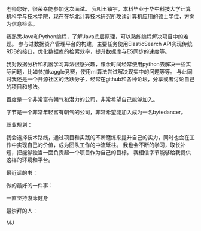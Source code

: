 老师您好，很荣幸能参加这次面试。
我叫王镇宇，本科毕业于华中科技大学计算机科学与技术学院，现在在华北计算技术研究所攻读计算机应用的硕士学位，方向为信息检索。

我熟悉Java和Python编程，了解Java底层原理，可以熟练编程解决项目中的难题。
参与过数据资产管理平台的构建，主要任务使用ElasticSearch API实现传统RDB的接口，优化数据库的检索效率，提升数据库与ES同步的速度等。

我对数据分析和机器学习算法很感兴趣，课余时间经常使用python去解决一些实际问题，比如参加kaggle竞赛，使用ml算法尝试解决现实中的问题等等。
与此同时我还是一个开源社区的活跃分子，经常在github和各种论坛，分享或者讨论自己的项目和想法。

百度是一个非常富有朝气和潜力的公司，非常希望自己能够加入。


字节是一个非常年轻富有朝气的公司，非常希望能加入成为一名bytedancer。




职业规划：

我会选择技术路线，通过项目和实践的不断磨练来提升自己的实力，同时也会在工作中实现自己的价值，成为团队工作的中流砥柱。
我也会不断的学习，取长补短，把能够独当一面负责起一个项目作为自己的目标。
我相信字节能够给我提供这样的环境和平台。

最近读的书：


做的最好的一件事：

一直坚持游泳健身

最崇拜的人：

MJ
